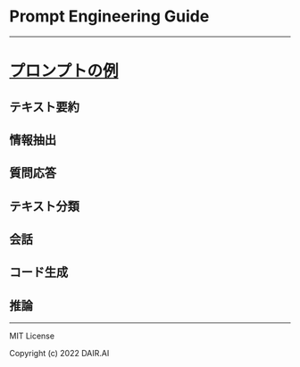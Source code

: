 # Prompt Engineering Guide

---

# [プロンプトの例](https://www.promptingguide.ai/jp/introduction/examples)

## テキスト要約

## 情報抽出

## 質問応答

## テキスト分類

## 会話

## コード生成

## 推論

---

MIT License

Copyright (c) 2022 DAIR.AI
